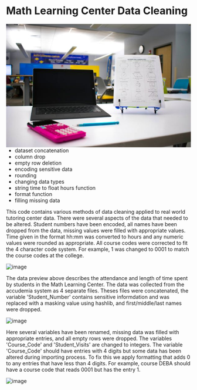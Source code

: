# Math Learning Center Data Cleaning
<img align="right" src="surface.jpg" />

- dataset concatenation
- column drop
- empty row deletion
- encoding sensitive data
- rounding
- changing data types
- string time to float hours function
- format function
- filling missing data

This code contains various methods of data cleaning applied to real world tutoring center data. There were several aspects of the data that needed to be altered. Student numbers have been encoded, all names have been dropped from the data, missing values were filled with appropriate values. Time given in the format hh:mm was converted to hours and any numeric values were rounded as appropriate. All course codes were corrected to fit the 4 character code system. For example, 1 was changed to 0001 to match the course codes at the college.

  ![image](https://github.com/BiancaBrianne/Data-Cleaning/assets/37970225/68693615-2fd1-4098-b5f5-4a5f0b4ee467)

The data preview above describes the attendance and length of time spent by students in the Math Learning Center. The data was collected from the accudemia system as 4 separate files. Theses files were concatenated, the variable 'Student_Number' contains sensitive informdation and was replaced with a masking value using hashlib, and first/middle/last names were dropped.


  ![image](https://github.com/BiancaBrianne/Data-Cleaning/assets/37970225/fd055f08-2d2f-4110-9c5b-da1e3d29d61d)

Here several variables have been renamed, missing data was filled with appropriate entries, and all empty rows were dropped. The variables 'Course_Code' and 'Student_Visits' are changed to integers. The variable 'Course_Code' should have entries with 4 digits but some data has been altered during importing process. To fix this we apply formatting that adds 0 to any entries that have less than 4 digits. For example, course DEBA should have a course code that reads 0001 but has the entry 1. 

![image](https://github.com/BiancaBrianne/Data-Cleaning/assets/37970225/63146df6-83b2-48b3-a5fc-ba57f3a61250)




